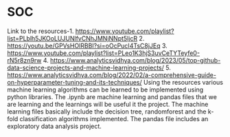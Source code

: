 # SOC
Link to the resources-1. https://www.youtube.com/playlist?list=PLblh5JKOoLUJUNlfvCNhJMNjNNpt5ljcR
2. https://youtu.be/GPVsHOlRBBI?si=oOcPucI4TsC8jJEq
3. https://www.youtube.com/playlist?list=PLeo1K3hjS3uvCeTYTeyfe0-rN5r8zn9rw
4. https://www.analyticsvidhya.com/blog/2023/05/top-github-data-science-projects-and-machine-learning-projects/
5. https://www.analyticsvidhya.com/blog/2022/02/a-comprehensive-guide-on-hyperparameter-tuning-and-its-techniques/
Using the resources various machine learning algorithms can be learned to be implemented using python libraries.
The .ipynb are machine learning and pandas files that we are learning and the learnings will be useful it the project. The machine learning files basically include the decision tree, randomforest and the k-fold classification algorithms implemented.
The pandas file includes an exploratory data analysis project.
